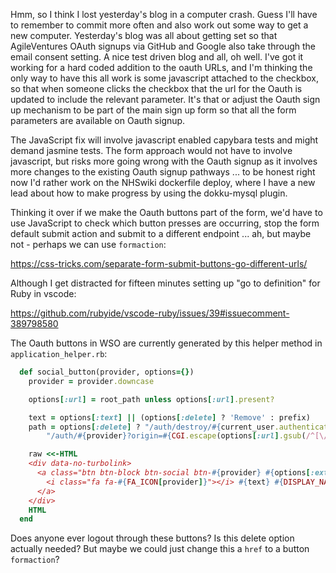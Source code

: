 Hmm, so I think I lost yesterday's blog in a computer crash.  Guess I'll have to remember to commit more often and also work out some way to get a new computer.  Yesterday's blog was all about getting set so that AgileVentures OAuth signups via GitHub and Google also take through the email consent setting.  A nice test driven blog and all, oh well.  I've got it working for a hard coded addition to the oauth URLs, and I'm thinking the only way to have this all work is some javascript attached to the checkbox, so that when someone clicks the checkbox that the url for the Oauth is updated to include the relevant parameter.  It's that or adjust the Oauth sign up mechanism to be part of the main sign up form so that all the form parameters are available on Oauth signup.  

The JavaScript fix will involve javascript enabled capybara tests and might demand jasmine tests.  The form approach would not have to involve javascript, but risks more going wrong with the Oauth signup as it involves more changes to the existing Oauth signup pathways ... to be honest right now I'd rather work on the NHSwiki dockerfile deploy, where I have a new lead about how to make progress by using the dokku-mysql plugin.  

Thinking it over if we make the Oauth buttons part of the form, we'd have to use JavaScript to check which button presses are occurring, stop the form default submit action and submit to a different endpoint ... ah, but maybe not - perhaps we can use `formaction`:

https://css-tricks.com/separate-form-submit-buttons-go-different-urls/

Although I get distracted for fifteen minutes setting up "go to definition" for Ruby in vscode:

https://github.com/rubyide/vscode-ruby/issues/39#issuecomment-389798580

The Oauth buttons in WSO are currently generated by this helper method in `application_helper.rb`:

```rb
  def social_button(provider, options={})
    provider = provider.downcase

    options[:url] = root_path unless options[:url].present?

    text = options[:text] || (options[:delete] ? 'Remove' : prefix)
    path = options[:delete] ? "/auth/destroy/#{current_user.authentications.where(provider: provider).first.id}" :
        "/auth/#{provider}?origin=#{CGI.escape(options[:url].gsub(/^[\/]*/, '/'))}&user[receive_mailings]=true"

    raw <<-HTML
    <div data-no-turbolink>
      <a class="btn btn-block btn-social btn-#{provider} #{options[:extra_class]}"  #{'method="delete" ' if options[:delete]}href="#{path}">
        <i class="fa fa-#{FA_ICON[provider]}"></i> #{text} #{DISPLAY_NAME[provider]}
      </a>
    </div>
    HTML
  end
```

Does anyone ever logout through these buttons?  Is this delete option actually needed?  But maybe we could just change this a `href` to a button `formaction`?
